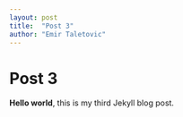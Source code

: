 ```yaml
---
layout: post
title:  "Post 3"
author: "Emir Taletovic"
---
```

# Post 3

**Hello world**, this is my third Jekyll blog post.

